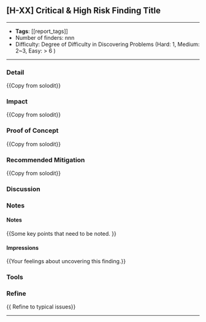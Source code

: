 ## [H-XX] Critical & High Risk Finding Title
----
- **Tags**:  [[report_tags]]
- Number of finders: nnn
- Difficulty: Degree of Difficulty in Discovering Problems (Hard: 1, Medium: 2~3, Easy: > 6 )
---
### Detail

{{Copy from solodit}}
### Impact

{{Copy from solodit}}
### Proof of Concept

{{Copy from solodit}}
### Recommended Mitigation

{{Copy from solodit}}

### Discussion

### Notes

#### Notes 
{{Some key points that need to be noted. }}
#### Impressions
{{Your feelings about uncovering this finding.}}

### Tools
### Refine

{{ Refine to typical issues}}

---